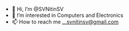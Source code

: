 - 👋 Hi, I’m @SVNitinSV
- 👀 I’m interested in Computers and Electronics
- 📫 How to reach me ...svnitinsv@gmail.com

<!---
SVNitinSV/SVNitinSV is a ✨ special ✨ repository because its `README.md` (this file) appears on your GitHub profile.
You can click the Preview link to take a look at your changes.
--->
